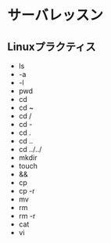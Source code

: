 # サーバレッスン
Linuxプラクティス
-----------------
* ls
* -a
* -l
* pwd
* cd
* cd ~
* cd /
* cd -
* cd .
* cd ..
* cd ../../
* mkdir
* touch
* &&
* cp
* cp -r
* mv
* rm
* rm -r
* cat
* vi
